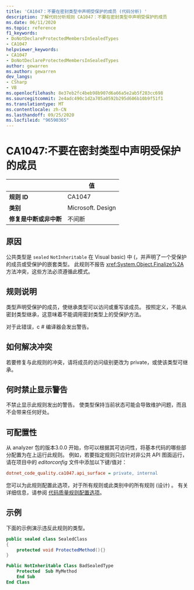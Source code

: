 ```yaml
---
title: 'CA1047：不要在密封类型中声明受保护的成员 (代码分析) '
description: 了解代码分析规则 CA1047：不要在密封类型中声明受保护的成员
ms.date: 06/11/2020
ms.topic: reference
f1_keywords:
- DoNotDeclareProtectedMembersInSealedTypes
- CA1047
helpviewer_keywords:
- CA1047
- DoNotDeclareProtectedMembersInSealedTypes
author: gewarren
ms.author: gewarren
dev_langs:
- CSharp
- VB
ms.openlocfilehash: 8e37eb2fc4beb98b907d6a66a5e2ab5f283cc698
ms.sourcegitcommit: 2e4adc490c1d2a705a0592b295d606b10b9f51f1
ms.translationtype: MT
ms.contentlocale: zh-CN
ms.lasthandoff: 09/25/2020
ms.locfileid: "96590365"
---
```

# <a name="ca1047-do-not-declare-protected-members-in-sealed-types"></a>CA1047:不要在密封类型中声明受保护的成员

| | 值 |
|-|-|
| **规则 ID** |CA1047|
| **类别** |Microsoft. Design|
| **修复是中断或非中断** |不间断|

## <a name="cause"></a>原因

公共类型是 `sealed` `NotInheritable` 在 Visual basic) 中 (，并声明了一个受保护的成员或受保护的嵌套类型。 此规则不报告 <xref:System.Object.Finalize%2A> 方法冲突，这些方法必须遵循此模式。

## <a name="rule-description"></a>规则说明

类型声明受保护的成员，使继承类型可以访问或重写该成员。 按照定义，不能从密封类型继承，这意味着不能调用密封类型上的受保护方法。

对于此错误，c # 编译器会发出警告。

## <a name="how-to-fix-violations"></a>如何解决冲突

若要修复与此规则的冲突，请将成员的访问级别更改为 private，或使该类型可继承。

## <a name="when-to-suppress-warnings"></a>何时禁止显示警告

不禁止显示此规则发出的警告。 使类型保持当前状态可能会导致维护问题，而且不会带来任何好处。

## <a name="configurability"></a>可配置性

从 analyzer 包的版本3.0.0 开始，你可以根据其可访问性，将基本代码的哪些部分配置为在上运行此规则。 例如，若要指定规则只应针对非公共 API 图面运行，请在项目中的 *editorconfig* 文件中添加以下键/值对：

```ini
dotnet_code_quality.ca1047.api_surface = private, internal
```

您可以为此规则配置此选项，对于所有规则或此类别中的所有规则 (设计) 。 有关详细信息，请参阅 [代码质量规则配置选项](../code-quality-rule-options.md)。

## <a name="example"></a>示例

下面的示例演示违反此规则的类型。

```csharp
public sealed class SealedClass
{
    protected void ProtectedMethod(){}
}
```

```vb
Public NotInheritable Class BadSealedType
    Protected  Sub MyMethod
    End Sub
End Class
```
